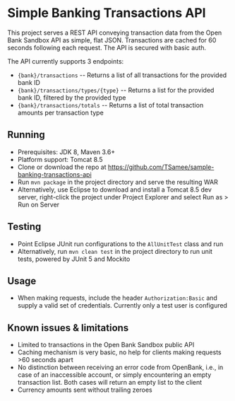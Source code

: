 # Simple Banking Transactions API

This project serves a REST API conveying transaction data from the Open Bank Sandbox API as simple, flat JSON. Transactions are cached for 60 seconds following each request. The API is secured with basic auth.

The API currently supports 3 endpoints:
- `{bank}/transactions` -- Returns a list of all transactions for the provided bank ID
- `{bank}/transactions/types/{type}` -- Returns a list for the provided bank ID, filtered by the provided type
- `{bank}/transactions/totals` -- Returns a list of total transaction amounts per transaction type

## Running
- Prerequisites: JDK 8, Maven 3.6+
- Platform support: Tomcat 8.5
- Clone or download the repo at https://github.com/TSamee/sample-banking-transactions-api
- Run `mvn package` in the project directory and serve the resulting WAR
- Alternatively, use Eclipse to download and install a Tomcat 8.5 dev server, right-click the project under Project Explorer and select Run as > Run on Server

## Testing
- Point Eclipse JUnit run configurations to the `AllUnitTest` class and run
- Alternatively, run `mvn clean test` in the project directory to run unit tests, powered by JUnit 5 and Mockito

## Usage
- When making requests, include the header `Authorization:Basic` and supply a valid set of credentials. Currently only a test user is configured

## Known issues & limitations
- Limited to transactions in the Open Bank Sandbox public API
- Caching mechanism is very basic, no help for clients making requests >60 seconds apart
- No distinction between receiving an error code from OpenBank, i.e., in case of an inaccessible account, or simply encountering an empty transaction list. Both cases will return an empty list to the client
- Currency amounts sent without trailing zeroes
